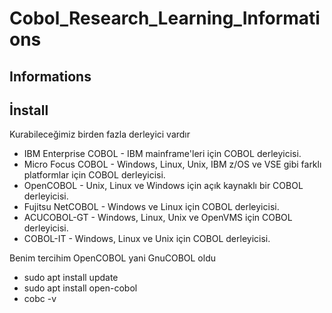 # Cobol_Research_Learning_Informations

## Informations 

## İnstall
Kurabileceğimiz birden fazla derleyici vardır

- IBM Enterprise COBOL - IBM mainframe'leri için COBOL derleyicisi.
- Micro Focus COBOL - Windows, Linux, Unix, IBM z/OS ve VSE gibi farklı platformlar için COBOL derleyicisi.
- OpenCOBOL - Unix, Linux ve Windows için açık kaynaklı bir COBOL derleyicisi.
- Fujitsu NetCOBOL - Windows ve Linux için COBOL derleyicisi.
- ACUCOBOL-GT - Windows, Linux, Unix ve OpenVMS için COBOL derleyicisi.
- COBOL-IT - Windows, Linux ve Unix için COBOL derleyicisi.

Benim tercihim OpenCOBOL yani GnuCOBOL oldu 
- sudo apt install update
- sudo apt install open-cobol
- cobc -v
